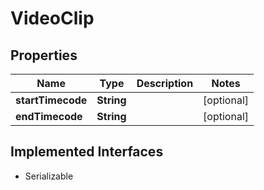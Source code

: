 

# VideoClip

## Properties

Name | Type | Description | Notes
------------ | ------------- | ------------- | -------------
**startTimecode** | **String** |  |  [optional]
**endTimecode** | **String** |  |  [optional]


## Implemented Interfaces

* Serializable


